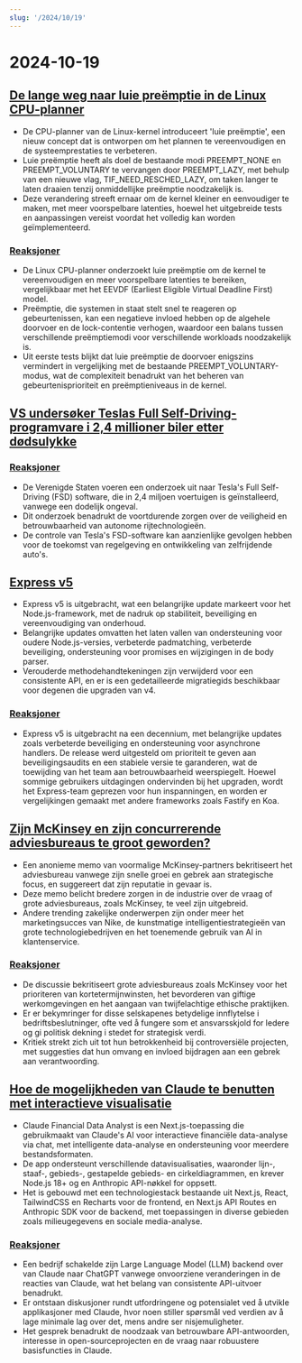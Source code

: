 ```yaml
---
slug: '/2024/10/19'
---
```


# 2024-10-19

## [De lange weg naar luie preëmptie in de Linux CPU-planner](https://lwn.net/SubscriberLink/994322/45aa5211a50bc63a/)

- De CPU-planner van de Linux-kernel introduceert 'luie preëmptie', een nieuw concept dat is ontworpen om het plannen te vereenvoudigen en de systeemprestaties te verbeteren.
- Luie preëmptie heeft als doel de bestaande modi PREEMPT_NONE en PREEMPT_VOLUNTARY te vervangen door PREEMPT_LAZY, met behulp van een nieuwe vlag, TIF_NEED_RESCHED_LAZY, om taken langer te laten draaien tenzij onmiddellijke preëmptie noodzakelijk is.
- Deze verandering streeft ernaar om de kernel kleiner en eenvoudiger te maken, met meer voorspelbare latenties, hoewel het uitgebreide tests en aanpassingen vereist voordat het volledig kan worden geïmplementeerd.

### [Reaksjoner](https://news.ycombinator.com/item?id=41886256)

- De Linux CPU-planner onderzoekt luie preëmptie om de kernel te vereenvoudigen en meer voorspelbare latenties te bereiken, vergelijkbaar met het EEVDF (Earliest Eligible Virtual Deadline First) model.
- Preëmptie, die systemen in staat stelt snel te reageren op gebeurtenissen, kan een negatieve invloed hebben op de algehele doorvoer en de lock-contentie verhogen, waardoor een balans tussen verschillende preëmptiemodi voor verschillende workloads noodzakelijk is.
- Uit eerste tests blijkt dat luie preëmptie de doorvoer enigszins vermindert in vergelijking met de bestaande PREEMPT_VOLUNTARY-modus, wat de complexiteit benadrukt van het beheren van gebeurtenisprioriteit en preëmptieniveaus in de kernel.

## [VS undersøker Teslas Full Self-Driving-programvare i 2,4 millioner biler etter dødsulykke](https://www.reuters.com/business/autos-transportation/nhtsa-opens-probe-into-24-mln-tesla-vehicles-over-full-self-driving-collisions-2024-10-18/)

### [Reaksjoner](https://news.ycombinator.com/item?id=41884740)

- De Verenigde Staten voeren een onderzoek uit naar Tesla's Full Self-Driving (FSD) software, die in 2,4 miljoen voertuigen is geïnstalleerd, vanwege een dodelijk ongeval.
- Dit onderzoek benadrukt de voortdurende zorgen over de veiligheid en betrouwbaarheid van autonome rijtechnologieën.
- De controle van Tesla's FSD-software kan aanzienlijke gevolgen hebben voor de toekomst van regelgeving en ontwikkeling van zelfrijdende auto's.

## [Express v5](https://expressjs.com/2024/10/15/v5-release.html)

- Express v5 is uitgebracht, wat een belangrijke update markeert voor het Node.js-framework, met de nadruk op stabiliteit, beveiliging en vereenvoudiging van onderhoud.
- Belangrijke updates omvatten het laten vallen van ondersteuning voor oudere Node.js-versies, verbeterde padmatching, verbeterde beveiliging, ondersteuning voor promises en wijzigingen in de body parser.
- Verouderde methodehandtekeningen zijn verwijderd voor een consistente API, en er is een gedetailleerde migratiegids beschikbaar voor degenen die upgraden van v4.

### [Reaksjoner](https://news.ycombinator.com/item?id=41882955)

- Express v5 is uitgebracht na een decennium, met belangrijke updates zoals verbeterde beveiliging en ondersteuning voor asynchrone handlers. De release werd uitgesteld om prioriteit te geven aan beveiligingsaudits en een stabiele versie te garanderen, wat de toewijding van het team aan betrouwbaarheid weerspiegelt. Hoewel sommige gebruikers uitdagingen ondervinden bij het upgraden, wordt het Express-team geprezen voor hun inspanningen, en worden er vergelijkingen gemaakt met andere frameworks zoals Fastify en Koa.

## [Zijn McKinsey en zijn concurrerende adviesbureaus te groot geworden?](https://www.economist.com/business/2024/03/25/have-mckinsey-and-its-consulting-rivals-got-too-big)

- Een anonieme memo van voormalige McKinsey-partners bekritiseert het adviesbureau vanwege zijn snelle groei en gebrek aan strategische focus, en suggereert dat zijn reputatie in gevaar is.
- Deze memo belicht bredere zorgen in de industrie over de vraag of grote adviesbureaus, zoals McKinsey, te veel zijn uitgebreid.
- Andere trending zakelijke onderwerpen zijn onder meer het marketingsucces van Nike, de kunstmatige intelligentiestrategieën van grote technologiebedrijven en het toenemende gebruik van AI in klantenservice.

### [Reaksjoner](https://news.ycombinator.com/item?id=41888061)

- De discussie bekritiseert grote adviesbureaus zoals McKinsey voor het prioriteren van kortetermijnwinsten, het bevorderen van giftige werkomgevingen en het aangaan van twijfelachtige ethische praktijken.
- Er er bekymringer for disse selskapenes betydelige innflytelse i bedriftsbeslutninger, ofte ved å fungere som et ansvarsskjold for ledere og gi politisk dekning i stedet for strategisk verdi.
- Kritiek strekt zich uit tot hun betrokkenheid bij controversiële projecten, met suggesties dat hun omvang en invloed bijdragen aan een gebrek aan verantwoording.

## [Hoe de mogelijkheden van Claude te benutten met interactieve visualisatie](https://github.com/anthropics/anthropic-quickstarts/tree/main/financial-data-analyst)

- Claude Financial Data Analyst is een Next.js-toepassing die gebruikmaakt van Claude's AI voor interactieve financiële data-analyse via chat, met intelligente data-analyse en ondersteuning voor meerdere bestandsformaten.
- De app ondersteunt verschillende datavisualisaties, waaronder lijn-, staaf-, gebieds-, gestapelde gebieds- en cirkeldiagrammen, en krever Node.js 18+ og en Anthropic API-nøkkel for oppsett.
- Het is gebouwd met een technologiestack bestaande uit Next.js, React, TailwindCSS en Recharts voor de frontend, en Next.js API Routes en Anthropic SDK voor de backend, met toepassingen in diverse gebieden zoals milieugegevens en sociale media-analyse.

### [Reaksjoner](https://news.ycombinator.com/item?id=41885231)

- Een bedrijf schakelde zijn Large Language Model (LLM) backend over van Claude naar ChatGPT vanwege onvoorziene veranderingen in de reacties van Claude, wat het belang van consistente API-uitvoer benadrukt.
- Er ontstaan diskusjoner rundt utfordringene og potensialet ved å utvikle applikasjoner med Claude, hvor noen stiller spørsmål ved verdien av å lage minimale lag over det, mens andre ser nisjemuligheter.
- Het gesprek benadrukt de noodzaak van betrouwbare API-antwoorden, interesse in open-sourceprojecten en de vraag naar robuustere basisfuncties in Claude.

<head>
  <meta property="og:title" content="De lange weg naar luie preëmptie in de Linux CPU-planner" />
  <meta property="og:type" content="website" />
  <meta property="og:image" content="https://og.cho.sh/api/og/?title=De%20lange%20weg%20naar%20luie%20pre%C3%ABmptie%20in%20de%20Linux%20CPU-planner&subheading=l%C3%B8rdag%2019.%20oktober%202024%3A%20Sammendrag%20av%20Hacker%20News" />
</head>
